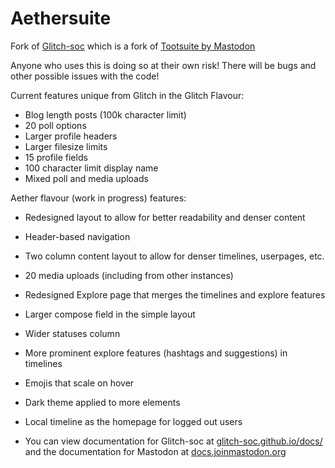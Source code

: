 #  Aethersuite  #

Fork of [Glitch-soc](https://glitch-soc.github.io/docs/) which is a fork of [Tootsuite by Mastodon](https://github.com/mastodon/mastodon)

Anyone who uses this is doing so at their own risk! There will be bugs and other possible issues with the code!

Current features unique from Glitch in the Glitch Flavour:
- Blog length posts (100k character limit)
- 20 poll options
- Larger profile headers
- Larger filesize limits
- 15 profile fields
- 100 character limit display name
- Mixed poll and media uploads

Aether flavour (work in progress) features:
- Redesigned layout to allow for better readability and denser content
- Header-based navigation
- Two column content layout to allow for denser timelines, userpages, etc.
- 20 media uploads (including from other instances)
- Redesigned Explore page that merges the timelines and explore features
- Larger compose field in the simple layout
- Wider statuses column
- More prominent explore features (hashtags and suggestions) in timelines
- Emojis that scale on hover
- Dark theme applied to more elements
- Local timeline as the homepage for logged out users

- You can view documentation for Glitch-soc at [glitch-soc.github.io/docs/](https://glitch-soc.github.io/docs/) and the documentation for Mastodon at [docs.joinmastodon.org](https://docs.joinmastodon.org/)
